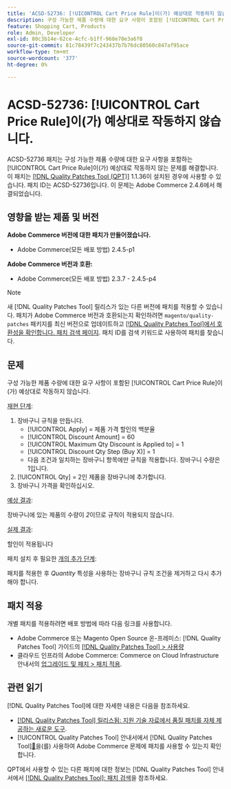 ```yaml
---
title: 'ACSD-52736: [!UICONTROL Cart Price Rule]이(가) 예상대로 작동하지 않습니다.'
description: 구성 가능한 제품 수량에 대한 요구 사항이 포함된 [!UICONTROL Cart Price Rule]이(가) 예상대로 작동하지 않는 Adobe Commerce 문제를 해결하려면 ACSD-52736 패치를 적용하십시오.
feature: Shopping Cart, Products
role: Admin, Developer
exl-id: 80c3b14e-62ce-4cfc-b1ff-968e70e3a6f8
source-git-commit: 81c78439f7c243437b7b76dc80560c847af95ace
workflow-type: tm+mt
source-wordcount: '377'
ht-degree: 0%

---
```


# ACSD-52736: [!UICONTROL Cart Price Rule]이(가) 예상대로 작동하지 않습니다.

ACSD-52736 패치는 구성 가능한 제품 수량에 대한 요구 사항을 포함하는 [!UICONTROL Cart Price Rule]이(가) 예상대로 작동하지 않는 문제를 해결합니다. 이 패치는 [[!DNL Quality Patches Tool (QPT)]](https://experienceleague.adobe.com/ko/docs/commerce-knowledge-base/kb/announcements/commerce-announcements/magento-quality-patches-released-new-tool-to-self-serve-quality-patches) 1.1.36이 설치된 경우에 사용할 수 있습니다. 패치 ID는 ACSD-52736입니다. 이 문제는 Adobe Commerce 2.4.6에서 해결되었습니다.

## 영향을 받는 제품 및 버전

**Adobe Commerce 버전에 대한 패치가 만들어졌습니다.**

* Adobe Commerce(모든 배포 방법) 2.4.5-p1

**Adobe Commerce 버전과 호환:**

* Adobe Commerce(모든 배포 방법) 2.3.7 - 2.4.5-p4

>[!NOTE]
>
>새 [!DNL Quality Patches Tool] 릴리스가 있는 다른 버전에 패치를 적용할 수 있습니다. 패치가 Adobe Commerce 버전과 호환되는지 확인하려면 `magento/quality-patches` 패키지를 최신 버전으로 업데이트하고 [[!DNL Quality Patches Tool]에서 호환성을 확인합니다. 패치 검색 페이지](https://experienceleague.adobe.com/tools/commerce-quality-patches/index.html?lang=ko). 패치 ID를 검색 키워드로 사용하여 패치를 찾습니다.

## 문제

구성 가능한 제품 수량에 대한 요구 사항이 포함된 [!UICONTROL Cart Price Rule]이(가) 예상대로 작동하지 않습니다.

<u>재현 단계</u>:

1. 장바구니 규칙을 만듭니다.
   * [!UICONTROL Apply] = 제품 가격 할인의 백분율
   * [!UICONTROL Discount Amount] = 60
   * [!UICONTROL Maximum Qty Discount is Applied to] = 1
   * [!UICONTROL Discount Qty Step (Buy X)] = 1
   * 다음 조건과 일치하는 장바구니 항목에만 규칙을 적용합니다. 장바구니 수량은 1입니다.
2. [!UICONTROL Qty] = 2인 제품을 장바구니에 추가합니다.
3. 장바구니 가격을 확인하십시오.

<u>예상 결과</u>:

장바구니에 있는 제품의 수량이 *2*&#x200B;이므로 규칙이 적용되지 않습니다.

<u>실제 결과</u>:

할인이 적용됩니다

패치 설치 후 필요한 <u>개의 추가 단계</u>:

패치를 적용한 후 *Quantity* 특성을 사용하는 장바구니 규칙 조건을 제거하고 다시 추가해야 합니다.

## 패치 적용

개별 패치를 적용하려면 배포 방법에 따라 다음 링크를 사용합니다.

* Adobe Commerce 또는 Magento Open Source 온-프레미스: [!DNL Quality Patches Tool] 가이드의 [[!DNL Quality Patches Tool] > 사용량](/help/tools/quality-patches-tool/usage.md)
* 클라우드 인프라의 Adobe Commerce: Commerce on Cloud Infrastructure 안내서의 [업그레이드 및 패치 > 패치 적용](https://experienceleague.adobe.com/docs/commerce-cloud-service/user-guide/develop/upgrade/apply-patches.html?lang=ko).

## 관련 읽기

[!DNL Quality Patches Tool]에 대한 자세한 내용은 다음을 참조하세요.

* [[!DNL Quality Patches Tool] 릴리스됨: 지원 기술 자료에서 품질 패치를 자체 제공하는 새로운 도구](https://experienceleague.adobe.com/ko/docs/commerce-knowledge-base/kb/announcements/commerce-announcements/magento-quality-patches-released-new-tool-to-self-serve-quality-patches).
* [!UICONTROL Quality Patches Tool] 안내서에서  [!DNL Quality Patches Tool][&#128279;](/help/tools/quality-patches-tool/patches-available-in-qpt/check-patch-for-magento-issue-with-magento-quality-patches.md)을(를) 사용하여 Adobe Commerce 문제에 패치를 사용할 수 있는지 확인합니다.


QPT에서 사용할 수 있는 다른 패치에 대한 정보는 [!DNL Quality Patches Tool] 안내서에서 [[!DNL Quality Patches Tool]: 패치 검색](https://experienceleague.adobe.com/tools/commerce-quality-patches/index.html?lang=ko)을 참조하세요.
